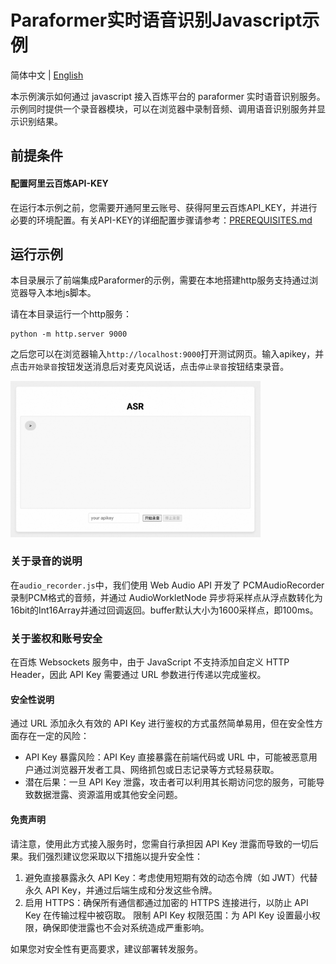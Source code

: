 # Paraformer实时语音识别Javascript示例

简体中文 | [English](./README_EN.md)

本示例演示如何通过 javascript 接入百炼平台的 paraformer 实时语音识别服务。示例同时提供一个录音器模块，可以在浏览器中录制音频、调用语音识别服务并显示识别结果。

## 前提条件

#### 配置阿里云百炼API-KEY

在运行本示例之前，您需要开通阿里云账号、获得阿里云百炼API_KEY，并进行必要的环境配置。有关API-KEY的详细配置步骤请参考：[PREREQUISITES.md](../../../PREREQUISITES.md)

## 运行示例

本目录展示了前端集成Paraformer的示例，需要在本地搭建http服务支持通过浏览器导入本地js脚本。

请在本目录运行一个http服务：
```
python -m http.server 9000
```

之后您可以在浏览器输入`http://localhost:9000`打开测试网页。输入apikey，并点击`开始录音`按钮发送消息后对麦克风说话，点击`停止录音`按钮结束录音。

<img src="../../../docs/image/js-paraformer.png" width="400"/>

### 关于录音的说明

在`audio_recorder.js`中，我们使用 Web Audio API 开发了 PCMAudioRecorder 录制PCM格式的音频，并通过 AudioWorkletNode 异步将采样点从浮点数转化为16bit的Int16Array并通过回调返回。buffer默认大小为1600采样点，即100ms。


### 关于鉴权和账号安全

在百炼 Websockets 服务中，由于 JavaScript 不支持添加自定义 HTTP Header，因此 API Key 需要通过 URL 参数进行传递以完成鉴权。

#### 安全性说明

通过 URL 添加永久有效的 API Key 进行鉴权的方式虽然简单易用，但在安全性方面存在一定的风险：
- API Key 暴露风险：API Key 直接暴露在前端代码或 URL 中，可能被恶意用户通过浏览器开发者工具、网络抓包或日志记录等方式轻易获取。
- 潜在后果：一旦 API Key 泄露，攻击者可以利用其长期访问您的服务，可能导致数据泄露、资源滥用或其他安全问题。

#### 免责声明
请注意，使用此方式接入服务时，您需自行承担因 API Key 泄露而导致的一切后果。我们强烈建议您采取以下措施以提升安全性：

1. 避免直接暴露永久 API Key：考虑使用短期有效的动态令牌（如 JWT）代替永久 API Key，并通过后端生成和分发这些令牌。
2. 启用 HTTPS：确保所有通信都通过加密的 HTTPS 连接进行，以防止 API Key 在传输过程中被窃取。
限制 API Key 权限范围：为 API Key 设置最小权限，确保即使泄露也不会对系统造成严重影响。


如果您对安全性有更高要求，建议部署转发服务。